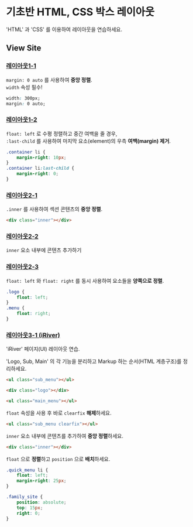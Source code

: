 # 기초반 HTML, CSS 박스 레이아웃

'HTML' 과 'CSS' 를 이용하여 레이아웃을 연습하세요.

## View Site

### [레이아웃1-1](http://herop.me/layouts/layout-1-1)

`margin: 0 auto` 를 사용하여 **중앙 정렬**.  
`width` 속성 필수!

```css
width: 300px;
margin: 0 auto;
```

### [레이아웃1-2](http://herop.me/layouts/layout-1-1)

`float: left` 로 수평 정렬하고 중간 여백을 줄 경우,  
`:last-child` 를 사용하여 마지막 요소(element)의 우측 **여백(margin) 제거**.

```css
.container li {
    margin-right: 10px;
}
.container li:last-child {
    margin-right: 0;
}
```
  
### [레이아웃2-1](http://herop.me/layouts/layout-1-1)

`.inner` 를 사용하여 섹션 콘텐츠의 **중앙 정렬**.

```html
<div class="inner"></div>
```
  
### [레이아웃2-2](http://herop.me/layouts/layout-1-1)

`inner` 요소 내부에 콘텐츠 추가하기
  
### [레이아웃2-3](http://herop.me/layouts/layout-1-1)

`float: left` 와 `float: right` 를 동시 사용하여 요소들을 **양쪽으로 정렬**.

```css
.logo {
    float: left;
}
.menu {
    float: right;
}
```
  
### [레이아웃3-1 (iRiver)](http://herop.me/layouts/layout-1-1)

'iRiver' 페이지(UI) 레이아웃 연습.

'Logo, Sub, Main' 의 각 기능을 분리하고 Markup 하는 순서(HTML 계층구조)를 정리하세요.

```html
<ul class="sub_menu"></ul>

<div class="logo"></div>

<ul class="main_menu"></ul>
```

`float` 속성을 사용 후 바로 `clearfix` **해제**하세요.

```html
<ul class="sub_menu clearfix"></ul>
```

`inner` 요소 내부에 콘텐츠를 추가하여 **중앙 정렬**하세요.

```html
<div class="inner"></div>
```

`float` 으로 **정렬**하고 `position` 으로 **배치**하세요.

```css
.quick_menu li {
    float: left;
    margin-right: 25px;
}

.family_site {
    position: absolute;
    top: 15px;
    right: 0;
}
```
